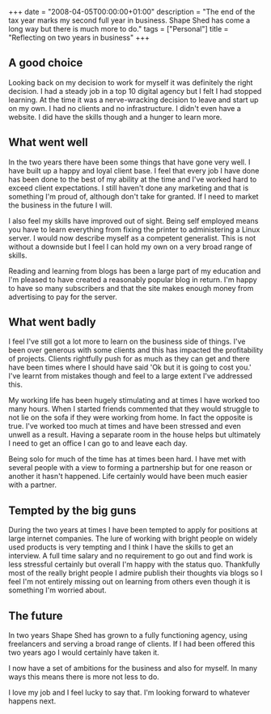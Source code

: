 +++
date = "2008-04-05T00:00:00+01:00"
description = "The end of the tax year marks my second full year in business. Shape Shed has come a long way but there is much more to do."
tags = ["Personal"]
title = "Reflecting on two years in business"
+++

## A good choice

Looking back on my decision to work for myself it was definitely the right
decision. I had a steady job in a top 10 digital agency but I felt I had stopped
learning. At the time it was a nerve-wracking decision to leave and start up on
my own. I had no clients and no infrastructure. I didn't even have a website. I
did have the skills though and a hunger to learn more.

## What went well

In the two years there have been some things that have gone very well. I have
built up a happy and loyal client base. I feel that every job I have done has
been done to the best of my ability at the time and I've worked hard to exceed
client expectations. I still haven't done any marketing and that is something
I'm proud of, although don't take for granted. If I need to market the business
in the future I will.

I also feel my skills have improved out of sight. Being self employed means you
have to learn everything from fixing the printer to administering a Linux
server. I would now describe myself as a competent generalist. This is not
without a downside but I feel I can hold my own on a very broad range of skills.

Reading and learning from blogs has been a large part of my education and I'm
pleased to have created a reasonably popular blog in return. I'm happy to have
so many subscribers and that the site makes enough money from advertising to pay
for the server.

## What went badly

I feel I've still got a lot more to learn on the business side of things. I've
been over generous with some clients and this has impacted the profitability of
projects. Clients rightfully push for as much as they can get and there have
been times where I should have said 'Ok but it is going to cost you.' I've
learnt from mistakes though and feel to a large extent I've addressed this.

My working life has been hugely stimulating and at times I have worked too many
hours. When I started friends commented that they would struggle to not lie on
the sofa if they were working from home. In fact the opposite is true. I've
worked too much at times and have been stressed and even unwell as a result.
Having a separate room in the house helps but ultimately I need to get an office
I can go to and leave each day.

Being solo for much of the time has at times been hard. I have met with several
people with a view to forming a partnership but for one reason or another it
hasn't happened. Life certainly would have been much easier with a partner.

## Tempted by the big guns

During the two years at times I have been tempted to apply for positions at
large internet companies. The lure of working with bright people on widely used
products is very tempting and I think I have the skills to get an interview. A
full time salary and no requirement to go out and find work is less stressful
certainly but overall I'm happy with the status quo. Thankfully most of the
really bright people I admire publish their thoughts via blogs so I feel I'm not
entirely missing out on learning from others even though it is something I'm
worried about.

## The future

In two years Shape Shed has grown to a fully functioning agency, using
freelancers and serving a broad range of clients. If I had been offered this two
years ago I would certainly have taken it.

I now have a set of ambitions for the business and also for myself. In many ways
this means there is more not less to do.

I love my job and I feel lucky to say that. I'm looking forward to whatever
happens next.
